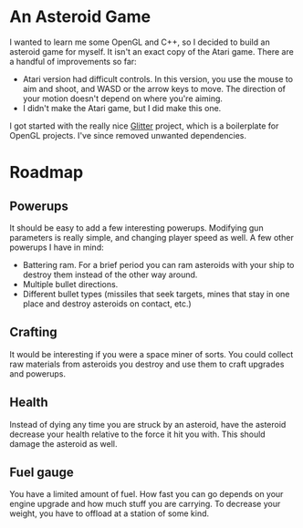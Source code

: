 # An Asteroid Game

I wanted to learn me some OpenGL and C++, so I decided to build an asteroid
game for myself. It isn't an exact copy of the Atari game. There are a handful
of improvements so far:

- Atari version had difficult controls. In this version, you use the mouse to
  aim and shoot, and WASD or the arrow keys to move. The direction of your
  motion doesn't depend on where you're aiming.
- I didn't make the Atari game, but I did make this one.

I got started with the really nice
[Glitter](http://polytonic.github.io/Glitter/) project, which is a boilerplate
for OpenGL projects. I've since removed unwanted dependencies.

# Roadmap

## Powerups

It should be easy to add a few interesting powerups. Modifying gun parameters
is really simple, and changing player speed as well. A few other powerups I
have in mind:

- Battering ram. For a brief period you can ram asteroids with your ship to
  destroy them instead of the other way around.
- Multiple bullet directions.
- Different bullet types (missiles that seek targets, mines that stay in one
  place and destroy asteroids on contact, etc.)

## Crafting

It would be interesting if you were a space miner of sorts. You could collect
raw materials from asteroids you destroy and use them to craft upgrades and
powerups.

## Health

Instead of dying any time you are struck by an asteroid, have the asteroid
decrease your health relative to the force it hit you with. This should
damage the asteroid as well.

## Fuel gauge

You have a limited amount of fuel. How fast you can go depends on your engine
upgrade and how much stuff you are carrying. To decrease your weight, you have
to offload at a station of some kind.

